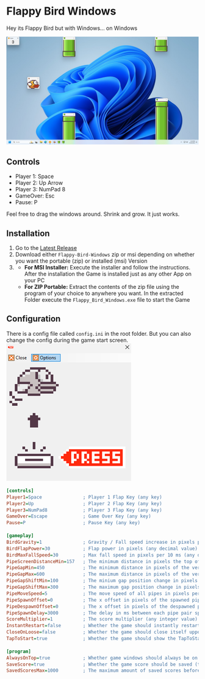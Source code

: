 # Flappy Bird Windows
Hey its Flappy Bird but with Windows... on Windows

![game-screenshot](https://github.com/Der-Floh/Flappy-Bird-Windows/blob/master/Resources/screenshot-game.png?raw=true)

## Controls
- Player 1: Space
- Player 2: Up Arrow
- Player 3: NumPad 8
- GameOver: Esc
- Pause: P

Feel free to drag the windows around. Shrink and grow. It just works.

## Installation
1. Go to the [Latest Release](https://github.com/Der-Floh/Flappy-Bird-Windows/releases/latest)
2. Download either `Flappy-Bird-Windows` zip or msi depending on whether you want the portable (zip) or installed (msi) Version
3. - **For MSI Installer:** Execute the installer and follow the instructions. After the installation the Game is installed just as any other App on your PC
   - **For ZIP Portable:** Extract the contents of the zip file using the program of your choice to anywhere you want. In the extracted Folder execute the `Flappy_Bird_Windows.exe` file to start the Game

## Configuration
There is a config file called `config.ini` in the root folder. But you can also change the config during the game start screen.
![options-screenshot](https://github.com/Der-Floh/Flappy-Bird-Windows/blob/master/Resources/screenshot-options.png?raw=true)

```ini
[controls]
Player1=Space               ; Player 1 Flap Key (any key)
Player2=Up                  ; Player 2 Flap Key (any key)
Player3=NumPad8             ; Player 3 Flap Key (any key)
GameOver=Escape             ; Game Over Key (any key)
Pause=P                     ; Pause Key (any key)

[gameplay]
BirdGravity=1               ; Gravity / Fall speed increase in pixels per 10 ms (any decimal value)
BirdFlapPower=30            ; Flap power in pixels (any decimal value)
BirdMaxFallSpeed=30         ; Max fall speed in pixels per 10 ms (any decimal value)
PipeScreenDistanceMin=157   ; The minimum distance in pixels the top of a pipe has to the screen = minimum pipe length (any integer value)
PipeGapMin=450              ; The minimum distance in pixels of the vertical gap between 2 pipes (any integer value)
PipeGapMax=600              ; The maximum distance in pixels of the vertical gap between 2 pipes (any integer value)
PipeGapShiftMin=100         ; The minium gap position change in pixels that the next pipe pair can have in comparison to the one before (any integer value)
PipeGapShiftMax=300         ; The maximum gap position change in pixels that the next pipe pair can have in comparison to the one before (any integer value)
PipeMoveSpeed=5             ; The move speed of all pipes in pixels per 10 ms (any integer value)
PipeSpawnOffset=0           ; The x offset in pixels of the spawned pipes related to the screen border (any integer value)
PipeDespawnOffset=0         ; The x offset in pixels of the despawned pipes related to the screen border (any integer value)
PipeSpawnDelay=3000         ; The delay in ms between each pipe pair spawn (any integer value)
ScoreMultiplier=1           ; The score multiplier (any integer value)
InstantRestart=false        ; Whether the game should instantly restart uppon game over (true or false)
CloseOnLoose=false          ; Whether the game should close itself uppon game over (true or false)
TapToStart=true             ; Whether the game should show the TapToStart window (true or false)

[program]
AlwaysOnTop=true            ; Whether game windows should always be on top of every other windows window (true or false)
SaveScore=true              ; Whether the game score should be saved (true or false)
SavedScoresMax=1000         ; The maximum amount of saved scores before old ones get deleted (any integer value)
```
